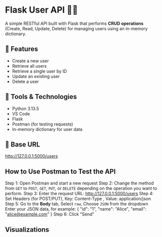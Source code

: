 # Flask User API 🧑‍💻

A simple RESTful API built with Flask that performs **CRUD operations** (Create, Read, Update, Delete) for managing users using an in-memory dictionary.

## 🚀 Features

- Create a new user
- Retrieve all users
- Retrieve a single user by ID
- Update an existing user
- Delete a user

## 🧠 Tools & Technologies
- Python 3.13.5
- VS Code
- Flask
- Postman (for testing requests)
- In-memory dictionary for user data

## 🔗 Base URL

http://127.0.0.1:5000/users

## How to Use Postman to Test the API
Step 1: Open Postman and start a new request
Step 2: Change the method from `GET` to `POST`, `GET`, `PUT`, or `DELETE` depending on the operation you want to perform.
Step 3: Enter the request URL: http://127.0.0.1:5000/users
Step 4: Set Headers (for POST/PUT), Key: Content-Type , Value: application/json
Step 5: Go to the **Body** tab, Select `raw`, Choose `JSON` from the dropdown
Enter your JSON data, for example:
{
  "id": "1",
  "name": "Alice",
  "email": "alice@example.com"
}
Step 6: Click "Send"

## Visualizations


